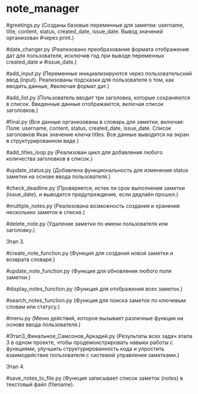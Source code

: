 # note_manager
#greetings.py (Созданы базовые переменные для заметки: username, title, content, status, created_date, issue_date. Вывод значений организован #через print.)

#date_changer.py (Реализовано преобразование формата отображения дат для пользователя, исключив год при выводе переменных created_date и #issue_date.)

#add_input.py (Переменные инициализируются через пользовательский ввод (input). Реализованы подсказки для пользователя о том, как вводить данные, #включая формат дат.)

#add_list.py (Пользователь вводит три заголовка, которые сохраняются в список. Введенные данные отображаются, включая список заголовков.)

#final.py (Все данные организованы в словарь для заметки, включая: Поля: username, content, status, created_date, issue_date. Список заголовков #как значение ключа titles. Все данные выводятся на экран в структурированном виде.)

#add_titles_loop.py (Реализован цикл для добавления любого количества заголовков в список.)

#update_status.py (Добавлена функциональность для изменения status заметки на основе ввода пользователя.)

#check_deadline.py (Проверяется, истек ли срок выполнения заметки (issue_date), и выводится предупреждение, если дедлайн прошел.)

#multiple_notes.py (Реализована возможность создания и хранения нескольких заметок в списке.)

#delete_note.py (Удаление заметки по имени пользователя или заголовку.)

Этап 3.

#create_note_function.py (Функция для создания новой заметки и возврата словаря.)

#update_note_function.py (Функция для обновления любого поля заметки.)

#display_notes_function.py (Функция для отображения всех заметок.)

#search_notes_function.py (Функция для поиска заметок по ключевым словам или статусу.)

#menu.py (Меню действий, которое вызывает различные функции на основе ввода пользователя.)

#Этап3_Финальное_Самсонов_Аркадий.py (Результаты всех задач этапа 3 в одном проекте, чтобы продемонстрировать навыки работы с функциями, улучшить структурированность кода и упростить взаимодействие пользователя с системой управления заметками.)

Этап 4.

#save_notes_to_file.py (Функция записывает список заметок (notes) в текстовый файл (filename). 

